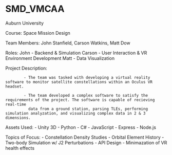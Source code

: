 # SMD_VMCAA

Auburn University 

Course: Space Mission Design

Team Members: John Stanfield, Carson Watkins, Matt Dow

Roles: John - Backend & Simulation
       Carson - User Interaction & VR Environment Development
       Matt - Data Visualization
       
       
Project Description: 

            - The team was tasked with developing a virtual reality software to monitor satellite constellations within an Oculus VR headset.
            
            - The team developed a complex software to satisfy the requirements of the project. The software is capable of recieving real-time 
              data from a ground station, parsing TLEs, performing simulation analyzation, and visualizing complex data in 2 & 3 dimensions.
              
Assets Used:
            - Unity 3D
            - Python
            - C#
            - JavaScript
              - Express
              - Node.js

Topics of Focus:
            - Constellation Density Studies
            - Orbital Element History
            - Two-body Simulation w/ J2 Perturbations
            - API Design
            - Minimazation of VR health effects
            
            
